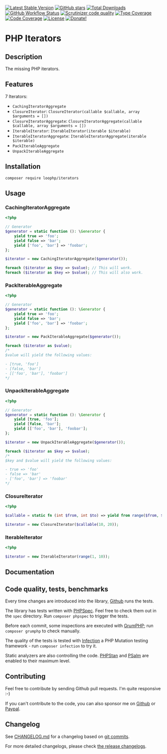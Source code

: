 [![Latest Stable Version][latest stable version]][1]
 [![GitHub stars][github stars]][1]
 [![Total Downloads][total downloads]][1]
 [![GitHub Workflow Status][github workflow status]][2]
 [![Scrutinizer code quality][code quality]][3]
 [![Type Coverage][type coverage]][4]
 [![Code Coverage][code coverage]][3]
 [![License][license]][1]
 [![Donate!][donate github]][5]

# PHP Iterators

## Description

The missing PHP iterators.

## Features

7 Iterators:

* `CachingIteratorAggregate`
* `ClosureIterator`: `ClosureIterator(callable $callable, array $arguments = [])`
* `ClosureIteratorAggregate`: `ClosureIteratorAggregate(callable $callable, array $arguments = [])`
* `IterableIterator`: `IterableIterator(iterable $iterable)`
* `IterableIteratorAggregate`: `IterableIteratorAggregate(iterable $iterable)`
* `PackIterableAggregate`
* `UnpackIterableAggregate`

## Installation

```composer require loophp/iterators```

## Usage

### CachingIteratorAggregate

```php
<?php

// Generator
$generator = static function (): \Generator {
    yield true => 'foo';
    yield false => 'bar';
    yield ['foo', 'bar'] => 'foobar';
};

$iterator = new CachingIteratorAggregate($generator());

foreach ($iterator as $key => $value); // This will work.
foreach ($iterator as $key => $value); // This will also work.
```

### PackIterableAggregate

```php
<?php

// Generator
$generator = static function (): \Generator {
    yield true => 'foo';
    yield false => 'bar';
    yield ['foo', 'bar'] => 'foobar';
};

$iterator = new PackIterableAggregate($generator());

foreach ($iterator as $value);
/*
$value will yield the following values:

- [true, 'foo']
- [false, 'bar']
- [['foo', 'bar'], 'foobar']
*/
```

### UnpackIterableAggregate

```php
<?php

// Generator
$generator = static function (): \Generator {
    yield [true, 'foo'];
    yield [false, 'bar'];
    yield [['foo', 'bar'], 'foobar'];
};

$iterator = new UnpackIterableAggregate($generator());

foreach ($iterator as $key => $value);
/*
$key and $value will yield the following values:

- true => 'foo'
- false => 'bar'
- ['foo', 'bar'] => 'foobar'
*/
```

### ClosureIterator

```php
<?php

$callable = static fn (int $from, int $to) => yield from range($from, $to);

$iterator = new ClosureIterator($callable(10, 20));
```

### IterableIterator

```php
<?php

$iterator = new IterableIterator(range(1, 10));
```

## Documentation

## Code quality, tests, benchmarks

Every time changes are introduced into the library, [Github][2] runs the
tests.

The library has tests written with [PHPSpec][35].
Feel free to check them out in the `spec` directory. Run `composer phpspec` to
trigger the tests.

Before each commit, some inspections are executed with [GrumPHP][36]; run
`composer grumphp` to check manually.

The quality of the tests is tested with [Infection][37] a PHP Mutation testing
framework - run `composer infection` to try it.

Static analyzers are also controlling the code. [PHPStan][38] and
[PSalm][39] are enabled to their maximum level.

## Contributing

Feel free to contribute by sending Github pull requests. I'm quite responsive :-)

If you can't contribute to the code, you can also sponsor me on [Github][5] or
[Paypal][6].

## Changelog

See [CHANGELOG.md][43] for a changelog based on [git commits][44].

For more detailed changelogs, please check [the release changelogs][45].

[1]: https://packagist.org/packages/loophp/iterators
[latest stable version]: https://img.shields.io/packagist/v/loophp/iterators.svg?style=flat-square
[github stars]: https://img.shields.io/github/stars/loophp/iterators.svg?style=flat-square
[total downloads]: https://img.shields.io/packagist/dt/loophp/iterators.svg?style=flat-square
[github workflow status]: https://img.shields.io/github/workflow/status/loophp/iterators/Unit%20tests?style=flat-square
[code quality]: https://img.shields.io/scrutinizer/quality/g/loophp/iterators/main.svg?style=flat-square
[3]: https://scrutinizer-ci.com/g/loophp/iterators/?branch=main
[type coverage]: https://img.shields.io/badge/dynamic/json?style=flat-square&color=color&label=Type%20coverage&query=message&url=https%3A%2F%2Fshepherd.dev%2Fgithub%2Floophp%2Fiterators%2Fcoverage
[4]: https://shepherd.dev/github/loophp/iterators
[code coverage]: https://img.shields.io/scrutinizer/coverage/g/loophp/iterators/main.svg?style=flat-square
[license]: https://img.shields.io/packagist/l/loophp/iterators.svg?style=flat-square
[donate github]: https://img.shields.io/badge/Sponsor-Github-brightgreen.svg?style=flat-square
[donate paypal]: https://img.shields.io/badge/Sponsor-Paypal-brightgreen.svg?style=flat-square
[7]: https://packagist.org/?query=iterators
[11]: https://en.wikipedia.org/wiki/Immutable_object
[12]: https://www.php.net/manual/en/class.generator.php
[13]: https://www.php.net/manual/en/class.iterator.php
[14]: https://en.wikipedia.org/wiki/SOLID
[15]: https://en.wikipedia.org/wiki/Pure_function
[16]: https://github.com/loophp/iterators/blob/main/src/iterators.php
[8]: https://www.php.net/array-map
[9]: https://www.php.net/array-filter
[10]: https://www.php.net/array-reduce
[17]: https://www.php.net/manual/en/class.splobjectstorage.php
[18]: https://loophp-iterators.readthedocs.io/en/stable/pages/usage.html#working-with-keys-and-values
[19]: https://github.com/illuminate/support
[20]: https://github.com/DusanKasan/Knapsack
[21]: https://github.com/mtdowling/transducers.php
[22]: https://ruby-doc.org/core-2.7.0/Array.html
[23]: https://collect.js.org/
[24]: https://github.com/nikic/iter
[27]: http://danieltao.com/lazy.js/
[33]: https://loophp-iterators.rtfd.io
[28]: https://loophp-iterators.readthedocs.io/en/stable/pages/api.html
[32]: https://loophp-iterators.readthedocs.io/en/stable/pages/usage.html
[34]: https://github.com/loophp/iterators/issues
[2]: https://github.com/loophp/iterators/actions
[35]: http://www.phpspec.net/
[36]: https://github.com/phpro/grumphp
[37]: https://github.com/infection/infection
[38]: https://github.com/phpstan/phpstan
[39]: https://github.com/vimeo/psalm
[5]: https://github.com/sponsors/drupol
[6]: https://www.paypal.me/drupol
[40]: https://www.reddit.com/r/PHP/comments/csxw23/a_stateless_and_modular_iterators_class/
[41]: https://www.reddit.com/r/PHP/comments/i2u2le/release_of_version_200_of_loophpiterators/
[42]: https://blog.jetbrains.com/phpstorm/2020/08/php-annotated-august-2020/
[43]: https://github.com/loophp/iterators/blob/main/CHANGELOG.md
[44]: https://github.com/loophp/iterators/commits/main
[45]: https://github.com/loophp/iterators/releases
[25]: https://www.haskell.org/
[29]: https://www.youtube.com/watch?v=m3svKOdZijA
[30]: http://hughfdjackson.com/javascript/why-curry-helps/
[26]: https://ramdajs.com/
[31]: https://developer.mozilla.org/en-US/docs/Web/JavaScript/Reference/Global_Objects/Array/flatMap
[46]: https://www.youtube.com/watch?v=Kp47f8dtqoo
[47]: https://loophp-iterators.readthedocs.io/en/stable/pages/principles.html
